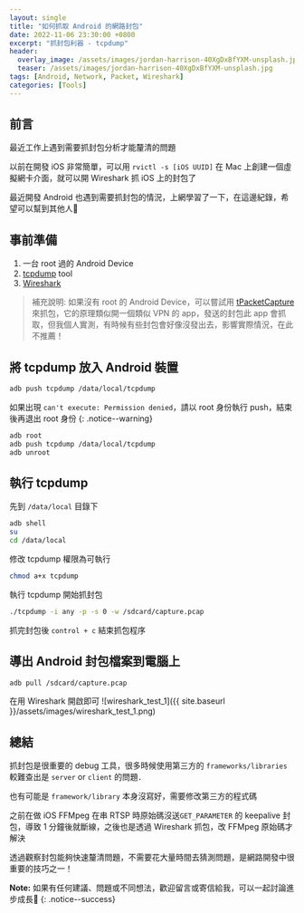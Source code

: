 ```yaml
---
layout: single
title: "如何抓取 Android 的網路封包"
date: 2022-11-06 23:30:00 +0800
excerpt: "抓封包利器 - tcpdump"
header:
  overlay_image: /assets/images/jordan-harrison-40XgDxBfYXM-unsplash.jpg
  teaser: /assets/images/jordan-harrison-40XgDxBfYXM-unsplash.jpg
tags: [Android, Network, Packet, Wireshark]
categories: [Tools]
---
```


## 前言

最近工作上遇到需要抓封包分析才能釐清的問題

以前在開發 iOS 非常簡單，可以用 `rvictl -s [iOS UUID]` 在 Mac 上創建一個虛擬網卡介面，就可以開 Wireshark 抓 iOS 上的封包了

最近開發 Android 也遇到需要抓封包的情況，上網學習了一下，在這邊紀錄，希望可以幫到其他人🙂

## 事前準備

1. 一台 root 過的 Android Device
2. [tcpdump](https://www.androidtcpdump.com/) tool
3. [Wireshark](https://www.wireshark.org/download.html)

> 補充說明: 如果沒有 root 的 Android Device，可以嘗試用 [tPacketCapture](https://play.google.com/store/apps/details?id=jp.co.taosoftware.android.packetcapture&hl=zh_TW&gl=US) 來抓包，它的原理類似開一個類似 VPN 的 app，發送的封包此 app 會抓取，但我個人實測，有時候有些封包會好像沒發出去，影響實際情況，在此不推薦！

## 將 tcpdump 放入 Android 裝置

```bash
adb push tcpdump /data/local/tcpdump
```

如果出現 `can't execute: Permission denied`，請以 root 身份執行 push，結束後再退出 root 身份
{: .notice--warning}

```bash
adb root
adb push tcpdump /data/local/tcpdump
adb unroot
```


## 執行 tcpdump 
先到 `/data/local` 目錄下
```bash
adb shell
su
cd /data/local
```
修改 tcpdump 權限為可執行
```bash
chmod a+x tcpdump
```
執行 tcpdump 開始抓封包
```bash
./tcpdump -i any -p -s 0 -w /sdcard/capture.pcap
```
抓完封包後 `control + c` 結束抓包程序

## 導出 Android 封包檔案到電腦上
```bash
adb pull /sdcard/capture.pcap
```
在用 Wireshark 開啟即可
![wireshark_test_1]({{ site.baseurl }}/assets/images/wireshark_test_1.png)

## 總結
抓封包是很重要的 debug 工具，很多時候使用第三方的 `frameworks/libraries` 較難查出是 `server` or `client` 的問題．

也有可能是 `framework/library` 本身沒寫好，需要修改第三方的程式碼

之前在做 iOS FFMpeg 在串 RTSP 時原始碼沒送`GET_PARAMETER` 的 keepalive 封包，導致 1 分鐘後就斷線，之後也是透過 Wireshark 抓包，改 FFMpeg 原始碼才解決

透過觀察封包能夠快速釐清問題，不需要花大量時間去猜測問題，是網路開發中很重要的技巧之一！

**Note:** 如果有任何建議、問題或不同想法，歡迎留言或寄信給我，可以一起討論進步成長🙂
{: .notice--success}